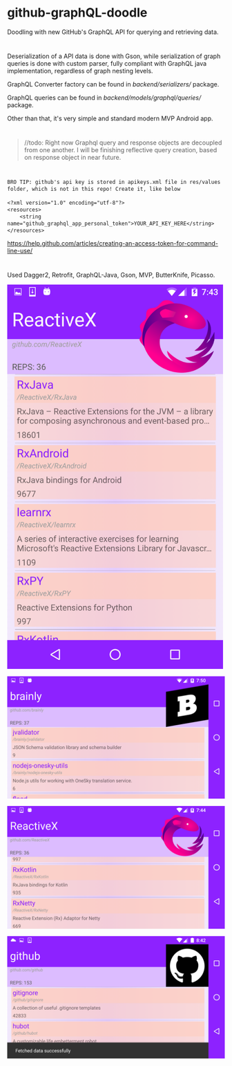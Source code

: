 # github-graphQL-doodle

Doodling with new GitHub's GraphQL API for querying and retrieving data.
#

Deserialization of a API data is done with Gson, while serialization of graph queries is done with custom parser, fully compliant with GraphQL java implementation, regardless of graph nesting levels. 

GraphQL Converter factory can be found in _backend/serializers/_ package.

GraphQL queries can be found in _backend/models/graphql/queries/_ package.

Other than that, it's very simple and standard modern MVP Android app.
#

>//todo: Right now Graphql query and response objects are decoupled from one another. I will be finishing reflective query creation, based on response object in near future.

#

```
BRO TIP: github's api key is stored in apikeys.xml file in res/values folder, which is not in this repo! Create it, like below

<?xml version="1.0" encoding="utf-8"?>
<resources>
    <string name="github_graphql_app_personal_token">YOUR_API_KEY_HERE</string>
</resources>
```
https://help.github.com/articles/creating-an-access-token-for-command-line-use/

#


Used Dagger2, Retrofit, GraphQL-Java, Gson, MVP, ButterKnife, Picasso.


<img src="screens/Screenshot_20161107-194400.png?raw=true" width="500">



![](screens/Screenshot_20161107-195042.png?raw=true )



![](screens/Screenshot_20161107-194500.png?raw=true )



![](screens/Screenshot_20161107-204224.png?raw=true )
